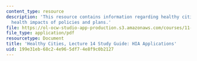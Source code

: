 ```yaml
---
content_type: resource
description: 'This resource contains information regarding healthy cities: Assessing
  health impacts of policies and plans.'
file: https://ol-ocw-studio-app-production.s3.amazonaws.com/courses/11-s941-healthy-cities-assessing-health-impacts-of-policies-and-plans-spring-2016/199e31eb68c24e965df74e8f9c0b2127_MIT11_S941S16_Class14Guide.pdf
file_type: application/pdf
resourcetype: Document
title: 'Healthy Cities, Lecture 14 Study Guide: HIA Applications'
uid: 199e31eb-68c2-4e96-5df7-4e8f9c0b2127
---
```

